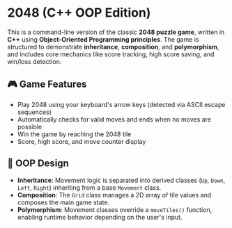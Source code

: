 # 2048 (C++ OOP Edition)

This is a command-line version of the classic **2048 puzzle game**, written in **C++** using **Object-Oriented Programming principles**. The game is structured to demonstrate **inheritance**, **composition**, and **polymorphism**, and includes core mechanics like score tracking, high score saving, and win/loss detection.

## 🎮 Game Features
- Play 2048 using your keyboard's arrow keys (detected via ASCII escape sequences)
- Automatically checks for valid moves and ends when no moves are possible
- Win the game by reaching the 2048 tile
- Score, high score, and move counter display

## 🧱 OOP Design
- **Inheritance**: Movement logic is separated into derived classes (`Up`, `Down`, `Left`, `Right`) inheriting from a base `Movement` class.
- **Composition**: The `Grid` class manages a 2D array of tile values and composes the main game state.
- **Polymorphism**: Movement classes override a `moveTiles()` function, enabling runtime behavior depending on the user's input.
